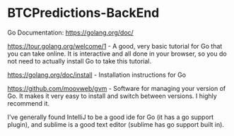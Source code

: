 # BTCPredictions-BackEnd

Go Documentation: https://golang.org/doc/

https://tour.golang.org/welcome/1 - A good, very basic tutorial for Go that you can take online. It is interactive and all done in your browser, so you do not need to actually install Go to take this tutorial.

https://golang.org/doc/install - Installation instructions for Go

https://github.com/moovweb/gvm - Software for managing your version of Go. It makes it very easy to install and switch between versions. I highly recommend it.

I've generally found IntelliJ to be a good ide for Go (it has a go support plugin), and sublime is a good text editor (sublime has go support built in).

